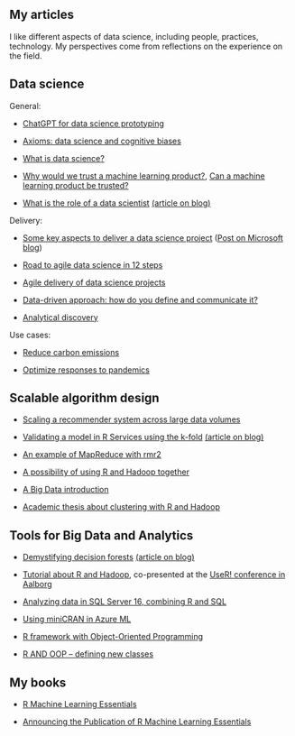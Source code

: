 
## My articles

I like different aspects of data science, including people, practices, technology. My perspectives come from reflections on the experience on the field.


## Data science



General:

- [ChatGPT for data science prototyping](../articles/dsgeneral/gpt3.md)

- [Axioms: data science and cognitive biases](../articles/dsgeneral/axioms.md)

- [What is data science?](../articles/dsgeneral/dsgeneral.md)

- [Why would we trust a machine learning product?](../articles/dsgeneral/mltrust.md), [Can a machine learning product be trusted?](https://blogs.msdn.microsoft.com/data_insights_global_practice/2018/11/13/can-a-machine-learning-product-be-trusted/) 

- [What is the role of a data scientist](https://blogs.msdn.microsoft.com/data_insights_global_practice/2017/02/23/what-is-the-role-of-a-data-scientist/) [(article on blog)](../articles/dsgeneral/dsrole.md)


Delivery:

- [Some key aspects to deliver a data science project](../articles/dsdelivery/dsdelivery.md) ([Post on Microsoft blog](https://blogs.msdn.microsoft.com/data_insights_global_practice/2018/09/04/1055/))

- [Road to agile data science in 12 steps](../articles/dsdelivery/agile-data-science.pdf)

- [Agile delivery of data science projects](../articles/dsdelivery/dsscrum.md)

- [Data-driven approach: how do you define and communicate it?](../articles/dsdelivery/dsapproaches.md)

- [Analytical discovery](../articles/dsdelivery/dsus_analytical_discovery.md)


Use cases:

- [Reduce carbon emissions](../articles/usecases/co2emissions.md)

- [Optimize responses to pandemics](../articles/usecases/pandemics.md)



## Scalable algorithm design

- [Scaling a recommender system across large data volumes](https://blogs.msdn.microsoft.com/data_insights_global_practice/2016/08/08/scaling-a-recommender-system-across-large-data-volumes/)

- [Validating a model in R Services using the k-fold](https://blogs.msdn.microsoft.com/data_insights_global_practice/2016/07/08/validating-a-model-in-r-services-using-the-k-fold-4/) [(article on blog)](../articles/techniques/kfold.md)

- [An example of MapReduce with rmr2](http://www.r-bloggers.com/an-example-of-mapreduce-with-rmr2/)

- [A possibility of using R and Hadoop together](http://www.r-bloggers.com/a-possibility-for-use-r-and-hadoop-together/)

- [A Big Data introduction](http://www.r-bloggers.com/a-big-data-introduction/)

- [Academic thesis about clustering with R and Hadoop](https://www.politesi.polimi.it/bitstream/10589/77983/1/tesi.pdf)



## Tools for Big Data and Analytics

- [Demystifying decision forests](https://blogs.msdn.microsoft.com/data_insights_global_practice/2017/08/11/demystifying-decision-forests/) [(article on blog)](../articles/techniques/forest/forest.md)

- [Tutorial about R and Hadoop](https://github.com/micheleusuelli/RHadoop-tutorial), co-presented at the [UseR! conference in Aalborg](https://user2015.math.aau.dk/index.html)

- [Analyzing data in SQL Server 16, combining R and SQL](https://blogs.msdn.microsoft.com/data_insights_global_practice/2016/08/01/analysing-data-in-sql-server-16-combining-r-and-sql/)

- [Using miniCRAN in Azure ML](http://www.r-bloggers.com/using-minicran-in-azure-ml/)

- [R framework with Object-Oriented Programming](http://www.r-bloggers.com/r-framework-with-object-oriented-programming/)

- [R AND OOP – defining new classes](http://www.r-bloggers.com/r-and-oop-defining-new-classes/)



## My books

- [R Machine Learning Essentials](http://www.r-bloggers.com/r-machine-learning-essentials/)

- [Announcing the Publication of R Machine Learning Essentials](http://www.r-bloggers.com/announcing-the-publication-of-r-machine-learning-essentials/)

